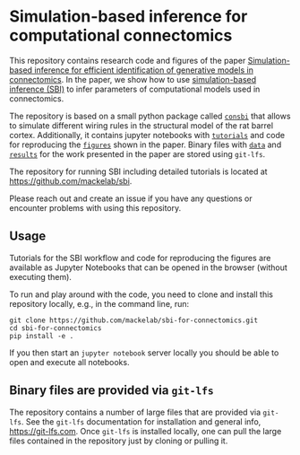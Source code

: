<!-- [![GitHub license](https://img.shields.io/github/license/mackelab/sbi)](https://github.com/mackelab/sbi/blob/master/LICENSE.txt)
[![DOI](https://joss.theoj.org/papers/10.21105/joss.02505/status.svg)](https://doi.org/10.21105/joss.02505) -->

# Simulation-based inference for computational connectomics

This repository contains research code and figures of the paper [Simulation-based inference for efficient identification of generative models in connectomics](https://www.biorxiv.org/content/10.1101/2023.01.31.526269v1).
In the paper, we show how to use [simulation-based inference (SBI)](http://simulation-based-inference.org) to infer parameters of computational models used in connectomics. 

The repository is based on a small python package called [`consbi`](consbi/) that allows to simulate different wiring rules in the structural model of the rat barrel cortex. 
Additionally, it contains jupyter notebooks with [`tutorials`](tutorials/) and code for reproducing the [`figures`](figures/) shown in the paper.
Binary files with [`data`](data/) and [`results`](results/) for the work presented in the paper are stored using `git-lfs`. 

The repository for running SBI including detailed tutorials is located at https://github.com/mackelab/sbi. 

Please reach out and create an issue if you have any questions or encounter problems with using this repository.

## Usage
<!-- Google colab: You can play around with the [`tutorials`](tutorials/) in the browser using the following google colab link:  -->
Tutorials for the SBI workflow and code for reproducing the figures are available as Jupyter Notebooks that can be opened in the browser (without executing them). 

To run and play around with the code, you need to clone and install this repository locally, e.g., in the command line, run: 
```shell
git clone https://github.com/mackelab/sbi-for-connectomics.git
cd sbi-for-connectomics
pip install -e .
```
If you then start an `jupyter notebook` server locally you should be able to open and execute all notebooks. 

## Binary files are provided via `git-lfs`

The repository contains a number of large files that are provided via `git-lfs`. 
See the `git-lfs` documentation for installation and general info, https://git-lfs.com. 
Once `git-lfs` is installed locally, one can pull the large files contained in the repository just by cloning or pulling it. 



